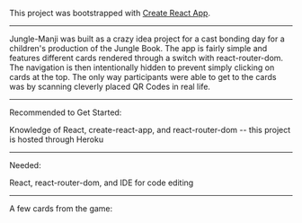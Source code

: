 This project was bootstrapped with [Create React App](https://github.com/facebook/create-react-app).

------------------------------------------------------------------

Jungle-Manji was built as a crazy idea project for a cast bonding day for a children's production of the Jungle Book. 
The app is fairly simple and features different cards rendered through a switch with react-router-dom. The navigation is then intentionally hidden to prevent simply clicking on cards at the top. The only way participants were able to get to the cards was by scanning cleverly placed QR Codes in real life. 

-------------------------------------------------------------------
Recommended to Get Started: 

Knowledge of React, create-react-app, and react-router-dom -- this project is hosted through Heroku 

-----------------------------------------------------------------
Needed: 

React, react-router-dom, and IDE for code editing 

-----------

A few cards from the game: 

